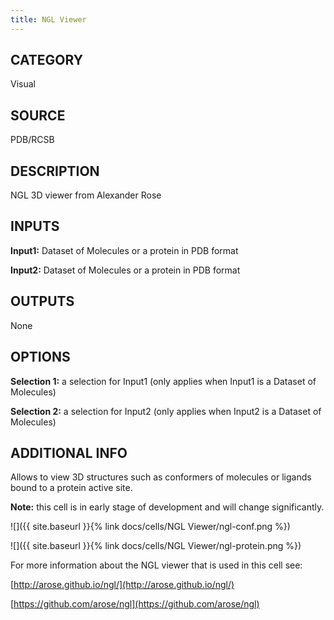```yaml
---
title: NGL Viewer
---
```


## CATEGORY
Visual

## SOURCE
PDB/RCSB

## DESCRIPTION
NGL 3D viewer from Alexander Rose

## INPUTS
**Input1:** Dataset of Molecules or a protein in PDB format

**Input2:** Dataset of Molecules or a protein in PDB format

## OUTPUTS
None

## OPTIONS
**Selection 1:** a selection for Input1 (only applies when Input1 is a Dataset of Molecules)

**Selection 2:** a selection for Input2 (only applies when Input2 is a Dataset of Molecules)

## ADDITIONAL INFO
Allows to view 3D structures such as conformers of molecules or ligands bound to a protein active site.

**Note:** this cell is in early stage of development and will change significantly.

![]({{ site.baseurl }}{% link docs/cells/NGL Viewer/ngl-conf.png %})

![]({{ site.baseurl }}{% link docs/cells/NGL Viewer/ngl-protein.png %})

For more information about the NGL viewer that is used in this cell see:

[http://arose.github.io/ngl/](http://arose.github.io/ngl/)

[https://github.com/arose/ngl](https://github.com/arose/ngl)
